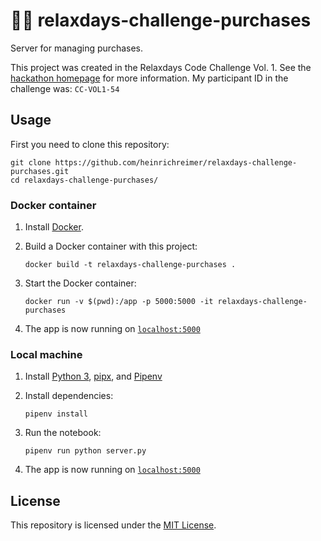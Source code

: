 # 🧑‍💻 relaxdays-challenge-purchases

Server for managing purchases.

This project was created in the Relaxdays Code Challenge Vol. 1.
See the [hackathon homepage](https://sites.google.com/relaxdays.de/hackathon-relaxdays/startseite) for more information.
My participant ID in the challenge was: `CC-VOL1-54`

## Usage

First you need to clone this repository:

```shell script
git clone https://github.com/heinrichreimer/relaxdays-challenge-purchases.git
cd relaxdays-challenge-purchases/
```

### Docker container

1. Install [Docker](https://docs.docker.com/get-docker/).
1. Build a Docker container with this project:

    ```shell script
    docker build -t relaxdays-challenge-purchases .
    ```

1. Start the Docker container:

    ```shell script
    docker run -v $(pwd):/app -p 5000:5000 -it relaxdays-challenge-purchases
    ```

1. The app is now running on [`localhost:5000`](http://localhost:5000/)

### Local machine

1. Install [Python 3](https://python.org/downloads/), [pipx](https://pipxproject.github.io/pipx/installation/#install-pipx), and [Pipenv](https://pipenv.pypa.io/en/latest/install/#isolated-installation-of-pipenv-with-pipx)
1. Install dependencies:

    ```shell script
    pipenv install
    ```

1. Run the notebook:

    ```shell script
    pipenv run python server.py
    ```

1. The app is now running on [`localhost:5000`](http://localhost:5000/)

## License

This repository is licensed under the [MIT License](LICENSE).
